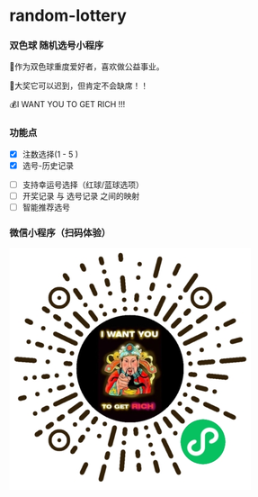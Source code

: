 # random-lottery

### 双色球 随机选号小程序
🐛作为双色球重度爱好者，喜欢做公益事业。

🎁大奖它可以迟到，但肯定不会缺席！！

💰I WANT YOU TO GET RICH !!!

### 功能点
- [x] 注数选择(1 - 5 )
- [x] 选号-历史记录
* [ ] 支持幸运号选择（红球/蓝球选项）
* [ ] 开奖记录 与 选号记录 之间的映射
* [ ] 智能推荐选号

### 微信小程序（扫码体验）
![xx](https://github.com/MuddyPuddlesss/random-lottery/blob/master/mini-qr.jpg)

